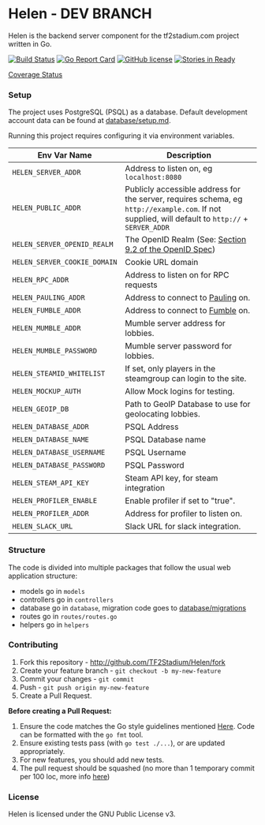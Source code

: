 Helen - DEV BRANCH
==================
Helen is the backend server component for the tf2stadium.com project written in Go.

[![Build Status](https://circleci.com/gh/TF2Stadium/Helen/tree/dev.svg?style=svg)](https://circleci.com/gh/TF2Stadium/Helen/tree/dev)
[![Go Report Card](https://img.shields.io/badge/Go%20Report%20Card-score-blue.svg?style=flat-square)](http://goreportcard.com/report/TF2Stadium/Helen)
[![GitHub license](https://img.shields.io/badge/license-GPLv3-blue.svg?style=flat-square)](https://raw.githubusercontent.com/TF2Stadium/Helen/master/COPYING)
[![Stories in Ready](https://badge.waffle.io/TF2Stadium/Helen.png?label=ready&title=Ready)](http://waffle.io/TF2Stadium/Helen)

[Coverage Status](https://tf2stadium.github.io/coverage/)

### Setup

The project uses PostgreSQL (PSQL) as a database. Default development account data can be found at [database/setup.md](../master/database/setup.md).

Running this project requires configuring it via environment
variables.

| Env Var Name                 | Description                                                                                                                                      |
|------------------------------|--------------------------------------------------------------------------------------------------------------------------------------------------|
| `HELEN_SERVER_ADDR`          | Address to listen on, eg `localhost:8080`                                                                                                        |
| `HELEN_PUBLIC_ADDR`          | Publicly accessible address for the server, requires schema, eg `http://example.com`. If not supplied, will default to `http://` + `SERVER_ADDR` |
| `HELEN_SERVER_OPENID_REALM`  | The OpenID Realm (See: [Section 9.2 of the OpenID Spec](https://openid.net/specs/openid-authentication-2_0-12.html#realms))                      |
| `HELEN_SERVER_COOKIE_DOMAIN` | Cookie URL domain                                                                                                                                |
| `HELEN_RPC_ADDR`             | Address to listen on for RPC requests                                                                                                            |
| `HELEN_PAULING_ADDR`         | Address to connect to [Pauling](github.com/TF2Stadium/Pauling) on.                                                                               |
| `HELEN_FUMBLE_ADDR`          | Address to connect to [Fumble](github.com/TF2Stadium/Fumble) on.                                                                                 |
| `HELEN_MUMBLE_ADDR`          | Mumble server address for lobbies.                                                                                                               |
| `HELEN_MUMBLE_PASSWORD`      | Mumble server password for lobbies.                                                                                                              |
| `HELEN_STEAMID_WHITELIST`    | If set, only players in the steamgroup can login to the site.                                                                                    |
| `HELEN_MOCKUP_AUTH`          | Allow Mock logins for testing.                                                                                                                   |
| `HELEN_GEOIP_DB`             | Path to GeoIP Database to use for geolocating lobbies.                                                                                           |
| `HELEN_DATABASE_ADDR`        | PSQL Address                                                                                                                                     |
| `HELEN_DATABASE_NAME`        | PSQL Database name                                                                                                                               |
| `HELEN_DATABASE_USERNAME`    | PSQL Username                                                                                                                                    |
| `HELEN_DATABASE_PASSWORD`    | PSQL Password                                                                                                                                    |
| `HELEN_STEAM_API_KEY`        | Steam API key, for steam integration                                                                                                             |
| `HELEN_PROFILER_ENABLE`      | Enable profiler if set to "true".                                                                                                                |
| `HELEN_PROFILER_ADDR`        | Address for profiler to listen on.                                                                                                               |
| `HELEN_SLACK_URL`            | Slack URL for slack integration.                                                                                                                 |

### Structure
The code is divided into multiple packages that follow the usual web application structure:
* models go in `models`
* controllers go in `controllers`
* database go in `database`, migration code goes to [database/migrations](../master/database/migrations)
* routes go in `routes/routes.go`
* helpers go in `helpers`

### Contributing
1. Fork this repository - http://github.com/TF2Stadium/Helen/fork
2. Create your feature branch - `git checkout -b my-new-feature`
3. Commit your changes - `git commit`
4. Push - `git push origin my-new-feature`
5. Create a Pull Request.

**Before creating a Pull Request:**

1. Ensure the code matches the Go style guidelines mentioned [Here](https://github.com/golang/go/wiki/CodeReviewComments). Code can be formatted with the `go fmt` tool.
2. Ensure existing tests pass (with `go test ./...`), or are updated appropriately.
3. For new features, you should add new tests.
4. The pull request should be squashed (no more than 1 temporary commit per 100 loc, more info [here](http://eli.thegreenplace.net/2014/02/19/squashing-github-pull-requests-into-a-single-commit))

### License

Helen is licensed under the GNU Public License v3.

